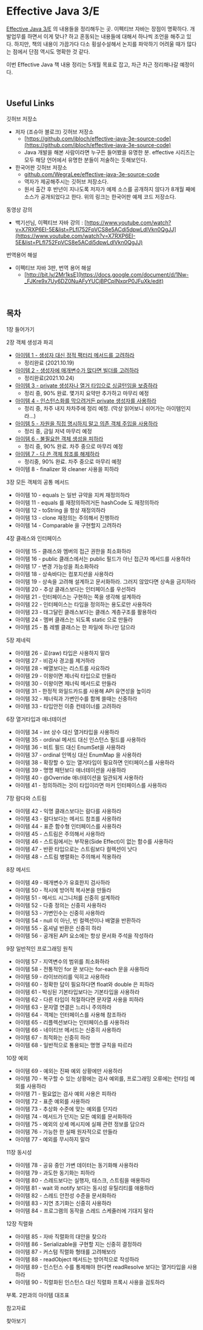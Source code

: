 # Effective Java 3/E

[Effective Java 3/E](http://www.yes24.com/Product/Goods/65551284) 의 내용들을 정리해두는 곳. 이펙티브 자바는 장점이 명확하다. 개발업무를 하면서 이게 맞나? 하고 혼동되는 내용들에 대해서 하나씩 조언을 해주고 있다. 하지만, 책의 내용이 가끔가다 다소 횡설수설해서 논지를 파악하기 어려울 때가 많다는 점에서 단점 역시도 명확한 것 같다.<br>

이번 Effective Java 책 내용 정리는 5개월 목표로 잡고, 차근 차근 정리해나갈 예정이다.<br>

<br>

## Useful Links

깃허브 저장소

- 저자 (조슈아 블로크) 깃허브 저장소
  - [https://github.com/jbloch/effective-java-3e-source-code](https://github.com/jbloch/effective-java-3e-source-code)
  - Java 개발을 해본 사람이라면 누구든 들어봤을 유명한 분. effective 시리즈는 모두 해당 언어에서 유명한 분들이 저술하는 듯해보인다.
- 한국어판 깃허브 저장소
  - [github.com/WegraLee/effective-java-3e-source-code](https://github.com/WegraLee/effective-java-3e-source-code)
  - 역자가 제공해주시는 깃허브 저장소다.
  - 원서 출간 후 반년이 지나도록 저자가 예제 소스를 공개하지 않다가 8개월 째에 소스가 공개되었다고 한다. 위의 링크는 한국어판 예제 코드 저장소다.

동영상 강의

- 백기선님, 이펙티브 자바 강의 : [https://www.youtube.com/watch?v=X7RXP6EI-5E&list=PLfI752FpVCS8e5ACdi5dpwLdlVkn0QgJJ](https://www.youtube.com/watch?v=X7RXP6EI-5E&list=PLfI752FpVCS8e5ACdi5dpwLdlVkn0QgJJ)

번역용어 해설

- 이펙티브 자바 3판, 번역 용어 해설
  - [http://bit.ly/2Mr1ksE](https://docs.google.com/document/d/1Nw-_FJKre9x7Uy6DZ0NuAFyYUCjBPCpINxqrP0JFuXk/edit)

<br>

## 목차

1장 들어가기<br>

2장 객체 생성과 파괴<br>

- [아이템 1 - 생성자 대신 정적 팩터리 메서드를 고려하라](https://github.com/gosgjung/study-effective-java-3nd/blob/main/ITEM-1-%EC%83%9D%EC%84%B1%EC%9E%90-%EB%8C%80%EC%8B%A0-%EC%A0%95%EC%A0%81-%ED%8C%A9%ED%84%B0%EB%A6%AC-%EB%A9%94%EC%84%9C%EB%93%9C%EB%A5%BC-%EA%B3%A0%EB%A0%A4%ED%95%98%EB%9D%BC.md)
  - 정리완료 (2021.10.19)
- [아이템 2 - 생성자에 매개변수가 많다면 빌더를 고려하라](https://github.com/gosgjung/study-effective-java-3nd/blob/develop/ITEM-2-%EC%83%9D%EC%84%B1%EC%9E%90%EC%97%90-%EB%A7%A4%EA%B0%9C%EB%B3%80%EC%88%98%EA%B0%80-%EB%A7%8E%EB%8B%A4%EB%A9%B4-%EB%B9%8C%EB%8D%94%EB%A5%BC-%EA%B3%A0%EB%A0%A4%ED%95%98%EB%9D%BC.md)
  - 정리완료(2021.10.24)
- [아이템 3 - private 생성자나 열거 타입으로 싱글턴임을 보증하라](https://github.com/gosgjung/study-effective-java-3nd/blob/develop/ITEM-3-private-%EC%83%9D%EC%84%B1%EC%9E%90%EB%82%98-%EC%97%B4%EA%B1%B0%ED%83%80%EC%9E%85%EC%9C%BC%EB%A1%9C-%EC%8B%B1%EA%B8%80%ED%84%B4%EC%9E%84%EC%9D%84-%EB%B3%B4%EC%A6%9D%ED%95%98%EB%9D%BC.md)
  - 정리 중, 90% 완료. 몇가지 요약만 추가하고 마무리 예정
- [아이템 4 - 인스턴스화를 막으려거든 private 생성자를 사용하라](https://github.com/gosgjung/study-effective-java-3nd/blob/develop/ITEM-4-%EC%9D%B8%EC%8A%A4%ED%84%B4%EC%8A%A4%ED%99%94%EB%A5%BC-%EB%A7%89%EC%9C%BC%EB%A0%A4%EA%B1%B0%EB%93%A0-private-%EC%83%9D%EC%84%B1%EC%9E%90%EB%A5%BC-%EC%82%AC%EC%9A%A9%ED%95%98%EB%9D%BC.md)
  - 정리 중, 차주 내지 차차주에 정리 예정. (막상 읽어보니 쉬어가는 아이템인지라...)
- [아이템 5 - 자원을 직접 명시하지 말고 의존 객체 주입을 사용하라](https://github.com/gosgjung/study-effective-java-3nd/blob/develop/ITEM-5-%EC%9E%90%EC%9B%90%EC%9D%84-%EC%A7%81%EC%A0%91-%EB%AA%85%EC%8B%9C%ED%95%98%EC%A7%80-%EB%A7%90%EA%B3%A0-%EC%9D%98%EC%A1%B4-%EA%B0%9D%EC%B2%B4%EC%A3%BC%EC%9E%85%EC%9D%84-%EC%82%AC%EC%9A%A9%ED%95%98%EB%9D%BC.md)
  - 정리 중, 금일 저녁 마무리 예정
- [아이템 6 - 불필요한 객체 생성을 피하라](https://github.com/gosgjung/study-effective-java-3nd/blob/develop/ITEM-6-%EB%B6%88%ED%95%84%EC%9A%94%ED%95%9C-%EA%B0%9D%EC%B2%B4-%EC%83%9D%EC%84%B1%EC%9D%84-%ED%94%BC%ED%95%98%EB%9D%BC.md)
  - 정리 중, 90% 완료. 차주 중으로 마무리 예정
- [아이템 7 - 다 쓴 객체 참조를 해제하라](https://github.com/gosgjung/study-effective-java-3nd/blob/develop/ITEM-7-%EB%8B%A4-%EC%93%B4-%EA%B0%9D%EC%B2%B4%EC%B0%B8%EC%A1%B0%EB%A5%BC-%ED%95%B4%EC%A0%9C%ED%95%98%EB%9D%BC.md)
  - 정리중, 90% 완료. 차주 중으로 마무리 예정
- 아이템 8 - finalizer 와 cleaner 사용을 피하라

3장 모든 객체의 공통 메서드<br>

- 아이템 10 - equals 는 일반 규약을 지켜 재정의하라
- 아이템 11 - equals 를 재정의하려거든 hashCode 도 재정의하라
- 아이템 12 - toString 을 항상 재정의하라
- 아이템 13 - clone 재정의는 주의해서 진행하라
- 아이템 14 - Comparable 을 구현할지 고려하라

4장 클래스와 인터페이스<br>

- 아이템 15 - 클래스와 멤버의 접근 권한을 최소화하라
- 아이템 16 - public 클래스에서는 public 필드가 아닌 접근자 메서드를 사용하라
- 아이템 17 - 변경 가능성을 최소화하라
- 아이템 18 - 상속바다는 컴포지션을 사용하라
- 아이템 19 - 상속을 고려해 설계하고 문서화하라. 그러지 않았다면 상속을 금지하라
- 아이템 20 - 추상 클래스보다는 인터페이스를 우선하라
- 아이템 21 - 인터페이스는 구현하는 쪽을 생각해 설계하라
- 아이템 22 - 인터페이스는 타입을 정의하는 용도로만 사용하라
- 아이템 23 - 태그달린 클래스보다는 클래스 계층구조를 활용하라
- 아이템 24 - 멤버 클래스는 되도록 static 으로 만들라
- 아이템 25 - 톱 레벨 클래스는 한 파일에 하나만 담으라

5장 제네릭<br>

- 아이템 26 - 로(raw) 타입은 사용하지 말라
- 아이템 27 - 비검사 경고를 제거하라
- 아이템 28 - 배열보다는 리스트를 사요하라
- 아이템 29 - 이왕이면 제너릭 타입으로 만들라
- 아이템 30 - 이왕이면 제너릭 메서드로 만들라
- 아이템 31 - 한정적 와일드카드를 사용해 API 유연성을 높이라
- 아이템 32 - 제너릭과 가변인수를 함께 쓸때는 신중하라
- 아이템 33 - 타입안전 이중 컨테이너를 고려하라

6장 열거타입과 애너테이션<br>

- 아이템 34 - int 상수 대신 열거타입을 사용하라
- 아이템 35 - ordinal 메서드 대신 인스턴스 필드를 사용하라
- 아이템 36 - 비트 필드 대신 EnumSet을 사용하라
- 아이템 37 - ordinal 인엑싱 대신 EnumMap 을 사용하라
- 아이템 38 - 확장할 수 있는 열거타입이 필요하면 인터페이스를 사용하라
- 아이템 39 - 명명 패턴보다 애너테이션을 사용하라
- 아이템 40 - @Override 애너테이션을 일관되게 사용하라
- 아이템 41 - 정의하려는 것이 타입이라면 마커 인터페이스를 사용하라

7장 람다와 스트림<br>

- 아이템 42 - 익명 클래스보다는 람다를 사용하라
- 아이템 43 - 람다보다는 메서드 참조를 사용하라
- 아이템 44 - 표준 함수형 인터페이스를 사용하라
- 아이템 45 - 스트림은 주의해서 사용하라
- 아이템 46 - 스트림에서는 부작용(Side Effect)이 없는 함수를 사용하라
- 아이템 47 - 반환 타입으로는 스트림보다 컬렉션이 낫다
- 아이템 48 - 스트림 병렬화는 주의해서 적용하라

8장 메서드<br>

- 아이템 49 - 매개변수가 유효한지 검사하라
- 아이템 50 - 적시에 방어적 복사본을 만들라
- 아이템 51 - 메서드 시그니처를 신중히 설계하라
- 아이템 52 - 다중 정의는 신중히 사용하라
- 아이템 53 - 가변인수는 신중히 사용하라
- 아이템 54 - null 이 아닌, 빈 컬렉션이나 배열을 반환하라
- 아이템 55 - 옵셔널 반환은 신중히 하라
- 아이템 56 - 공개된 API 요소에는 항상 문서화 주석을 작성하라

9장 일반적인 프로그래밍 원칙<br>

- 아이템 57 - 지역변수의 범위를 최소화하라
- 아이템 58 - 전통적인 for 문 보다는 for-each 문을 사용하라
- 아이템 59 - 라이브러리를 익히고 사용하라
- 아이템 60 - 정확한 답이 필요하다면 float와 double 은 피하라
- 아이템 61 - 박싱된 기본타입보다는 기본타입을 사용하라
- 아이템 62 - 다른 타입이 적절하다면 문자열 사용을 피하라
- 아이템 63 - 문자열 연결은 느리니 주의하라
- 아이템 64 - 객체는 인터페이스를 사용해 참조하라
- 아이템 65 - 리플렉션보다는 인터페이스를 사용하라
- 아이템 66 - 네이티브 메서드는 신중히 사용하라
- 아이템 67 - 최적화는 신중히 하라
- 아이템 68 - 일반적으로 통용되는 명명 규칙을 따르라

10장 예외<br>

- 아이템 69 - 예외는 진짜 예외 상황에만 사용하라
- 아이템 70 - 복구할 수 있는 상황에는 검사 예외를, 프로그래밍 오류에는 런타임 예외를 사용하라
- 아이템 71 - 필요없는 검사 예외 사용은 피하라
- 아이템 72 - 표준 예외를 사용하라
- 아이템 73 - 추상화 수준에 맞는 예외를 던지라
- 아이템 74 - 메서드가 던지는 모든 예외를 문서화하라
- 아이템 75 - 예외의 상세 메시지에 실패 관련 정보를 담으라
- 아이템 76 - 가능한 한 실패 원자적으로 만들라
- 아이템 77 - 예외를 무시하지 말라

11장 동시성<br>

- 아이템 78 - 공유 중인 가변 데이터는 동기화해 사용하라
- 아이템 79 - 과도한 동기화는 피하라
- 아이템 80 - 스레드보다는 실행자, 태스크, 스트림을 애용하라
- 아이템 81 - wait 와 notify 보다는 동시성 유틸리티를 애용하라
- 아이템 82 - 스레드 안전성 수준을 문서화하라
- 아이템 83 - 지연 초기화는 신중히 사용하라
- 아이템 84 - 프로그램의 동작을 스레드 스케쥴러에 기대지 말라

12장 직렬화<br>

- 아이템 85 - 자바 직렬화의 대안을 찾으라
- 아이템 86 - Serializable을 구현할 지는 신중히 결정하라
- 아이템 87 - 커스텀 직렬화 형태를 고려해보라
- 아이템 88 - readObject 메서드는 방어적으로 작성하라
- 아이템 89 - 인스턴스 수를 통제해야 한다면 readResolve 보다는 열거타입을 사용하라
- 아이템 90 - 직렬화된 인스턴스 대신 직렬화 프록시 사용을 검토하라

부록. 2판과의 아이템 대조표<br>

참고자료<br>

찾아보기<br>

<br>